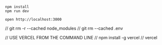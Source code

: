 ```
npm install
npm run dev
```

```
open http://localhost:3000
```

// git rm -r --cached node_modules
// git rm --cached .env

// USE VERCEL FROM THE COMMAND LINE
// npm install -g vercel
// vercel
